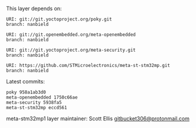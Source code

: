 This layer depends on:

    URI: git://git.yoctoproject.org/poky.git
    branch: nanbield

    URI: git://git.openembedded.org/meta-openembedded
    branch: nanbield

    URI: git://git.yoctoproject.org/meta-security.git
    branch: nanbield

    URI: https://github.com/STMicroelectronics/meta-st-stm32mp.git
    branch: nanbield

Latest commits:

    poky 958a1ab3d0
    meta-openembedded 1750c66ae
    meta-security 5938fa5
    meta-st-stm32mp eccd561

meta-stm32mp1 layer maintainer: Scott Ellis <gitbucket306@protonmail.com>
